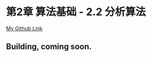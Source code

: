 # 第2章 算法基础 - 2.2 分析算法
[My Github Link](https://github.com/kehuo/algorithm_py3)

## Building, coming soon.